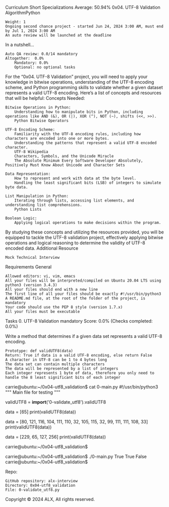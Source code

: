 

Curriculum
Short Specializations Average: 50.94%
0x04. UTF-8 Validation
AlgorithmPython

    Weight: 1
    Ongoing second chance project - started Jun 24, 2024 3:00 AM, must end by Jul 1, 2024 3:00 AM
    An auto review will be launched at the deadline

In a nutshell…

    Auto QA review: 0.0/14 mandatory
    Altogether:  0.0%
        Mandatory: 0.0%
        Optional: no optional tasks

For the “0x04. UTF-8 Validation” project, you will need to apply your knowledge in bitwise operations, understanding of the UTF-8 encoding scheme, and Python programming skills to validate whether a given dataset represents a valid UTF-8 encoding. Here’s a list of concepts and resources that will be helpful:
Concepts Needed:

    Bitwise Operations in Python:
        Understanding how to manipulate bits in Python, including operations like AND (&), OR (|), XOR (^), NOT (~), shifts (<<, >>).
        Python Bitwise Operators

    UTF-8 Encoding Scheme:
        Familiarity with the UTF-8 encoding rules, including how characters are encoded into one or more bytes.
        Understanding the patterns that represent a valid UTF-8 encoded character.
        UTF-8 Wikipedia
        Characters, Symbols, and the Unicode Miracle
        The Absolute Minimum Every Software Developer Absolutely, Positively Must Know About Unicode and Character Sets

    Data Representation:
        How to represent and work with data at the byte level.
        Handling the least significant bits (LSB) of integers to simulate byte data.

    List Manipulation in Python:
        Iterating through lists, accessing list elements, and understanding list comprehensions.
        Python Lists

    Boolean Logic:
        Applying logical operations to make decisions within the program.

By studying these concepts and utilizing the resources provided, you will be equipped to tackle the UTF-8 validation project, effectively applying bitwise operations and logical reasoning to determine the validity of UTF-8 encoded data.
Additional Resource

    Mock Technical Interview

Requirements
General

    Allowed editors: vi, vim, emacs
    All your files will be interpreted/compiled on Ubuntu 20.04 LTS using python3 (version 3.4.3)
    All your files should end with a new line
    The first line of all your files should be exactly #!/usr/bin/python3
    A README.md file, at the root of the folder of the project, is mandatory
    Your code should use the PEP 8 style (version 1.7.x)
    All your files must be executable

Tasks
0. UTF-8 Validation
mandatory
Score: 0.0% (Checks completed: 0.0%)

Write a method that determines if a given data set represents a valid UTF-8 encoding.

    Prototype: def validUTF8(data)
    Return: True if data is a valid UTF-8 encoding, else return False
    A character in UTF-8 can be 1 to 4 bytes long
    The data set can contain multiple characters
    The data will be represented by a list of integers
    Each integer represents 1 byte of data, therefore you only need to handle the 8 least significant bits of each integer

carrie@ubuntu:~/0x04-utf8_validation$ cat 0-main.py
#!/usr/bin/python3
"""
Main file for testing
"""

validUTF8 = __import__('0-validate_utf8').validUTF8

data = [65]
print(validUTF8(data))

data = [80, 121, 116, 104, 111, 110, 32, 105, 115, 32, 99, 111, 111, 108, 33]
print(validUTF8(data))

data = [229, 65, 127, 256]
print(validUTF8(data))

carrie@ubuntu:~/0x04-utf8_validation$

carrie@ubuntu:~/0x04-utf8_validation$ ./0-main.py
True
True
False
carrie@ubuntu:~/0x04-utf8_validation$

Repo:

    GitHub repository: alx-interview
    Directory: 0x04-utf8_validation
    File: 0-validate_utf8.py

Copyright © 2024 ALX, All rights reserved.
